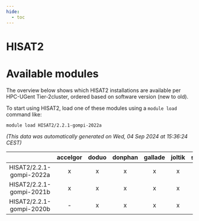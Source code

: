 ```yaml
---
hide:
  - toc
---
```


HISAT2
======

# Available modules


The overview below shows which HISAT2 installations are available per HPC-UGent Tier-2cluster, ordered based on software version (new to old).

To start using HISAT2, load one of these modules using a `module load` command like:

```shell
module load HISAT2/2.2.1-gompi-2022a
```

*(This data was automatically generated on Wed, 04 Sep 2024 at 15:36:24 CEST)*  

| |accelgor|doduo|donphan|gallade|joltik|shinx|skitty|
| :---: | :---: | :---: | :---: | :---: | :---: | :---: | :---: |
|HISAT2/2.2.1-gompi-2022a|x|x|x|x|x|-|x|
|HISAT2/2.2.1-gompi-2021b|x|x|x|x|x|-|x|
|HISAT2/2.2.1-gompi-2020b|-|x|x|x|x|-|x|
